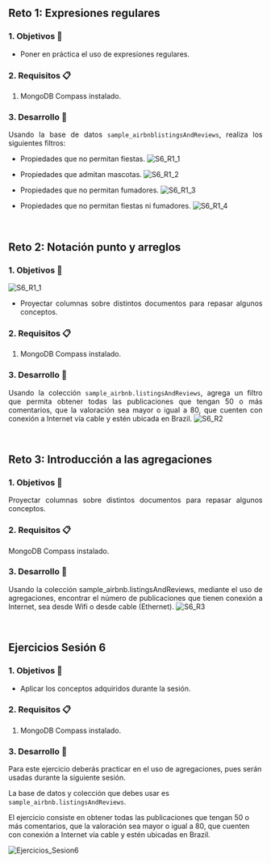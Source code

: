 
	
## Reto 1: Expresiones regulares

<div style="text-align: justify;">

### 1. Objetivos :dart: 

- Poner en práctica el uso de expresiones regulares.

### 2. Requisitos :clipboard:

1. MongoDB Compass instalado.

### 3. Desarrollo :rocket:

Usando la base de datos `sample_airbnblistingsAndReviews`, realiza los siguientes filtros:

- Propiedades que no permitan fiestas.
	![S6_R1_1](https://user-images.githubusercontent.com/35963381/120861477-a6862c80-c587-11eb-8672-a717db81c2b0.PNG)

- Propiedades que admitan mascotas.
	![S6_R1_2](https://user-images.githubusercontent.com/35963381/120861485-aa19b380-c587-11eb-88f1-7cc65b5bf2a7.PNG)

- Propiedades que no permitan fumadores.
	![S6_R1_3](https://user-images.githubusercontent.com/35963381/120861491-adad3a80-c587-11eb-89f1-dd318a6763a7.PNG)

- Propiedades que no permitan fiestas ni fumadores.
![S6_R1_4](https://user-images.githubusercontent.com/35963381/120861497-b00f9480-c587-11eb-8c3b-7bb90084f4e5.PNG)

<br/>


</div>

	
## Reto 2: Notación punto y arreglos

<div style="text-align: justify;">

### 1. Objetivos :dart: 
![S6_R1_1](https://user-images.githubusercontent.com/35963381/120861462-a1c17880-c587-11eb-8bba-3548b9c387a4.PNG)

- Proyectar columnas sobre distintos documentos para repasar algunos conceptos.

### 2. Requisitos :clipboard:

1. MongoDB Compass instalado.

### 3. Desarrollo :rocket:

Usando la colección `sample_airbnb.listingsAndReviews`, agrega un filtro que permita obtener todas las publicaciones que tengan 50 o más comentarios, que la valoración sea mayor o igual a 80, que cuenten con conexión a Internet vía cable y estén ubicada en Brazil.
![S6_R2](https://user-images.githubusercontent.com/35963381/120861527-bbfb5680-c587-11eb-94b5-6457f5e740b0.PNG)

	
<br/>
</div>

## Reto 3: Introducción a las agregaciones
<div style="text-align: justify;">

### 1. Objetivos  :dart:
Proyectar columnas sobre distintos documentos para repasar algunos conceptos.
### 2. Requisitos :clipboard:
MongoDB Compass instalado.
### 3. Desarrollo :rocket:
Usando la colección sample_airbnb.listingsAndReviews, mediante el uso de agregaciones, encontrar el número de publicaciones que tienen conexión a Internet, sea desde Wifi o desde cable (Ethernet).
	![S6_R3](https://user-images.githubusercontent.com/35963381/120861546-c3226480-c587-11eb-9b26-be69488e683c.PNG)


<br/>
</div>

	
## Ejercicios Sesión 6

### 1. Objetivos :dart: 

- Aplicar los conceptos adquiridos durante la sesión.

### 2. Requisitos :clipboard:

1. MongoDB Compass instalado.

### 3. Desarrollo :rocket:

Para este ejercicio deberás practicar en el uso de agregaciones, pues serán usadas durante la siguiente sesión.

La base de datos y colección que debes usar es `sample_airbnb.listingsAndReviews`.

El ejercicio consiste en obtener todas las publicaciones que tengan 50 o más comentarios, que la valoración sea mayor o igual a 80, que cuenten con conexión a Internet vía cable y estén ubicadas en Brazil.

![Ejercicios_Sesion6](https://user-images.githubusercontent.com/35963381/120861577-d0d7ea00-c587-11eb-84c1-43299c3ae167.PNG)


<br/>


